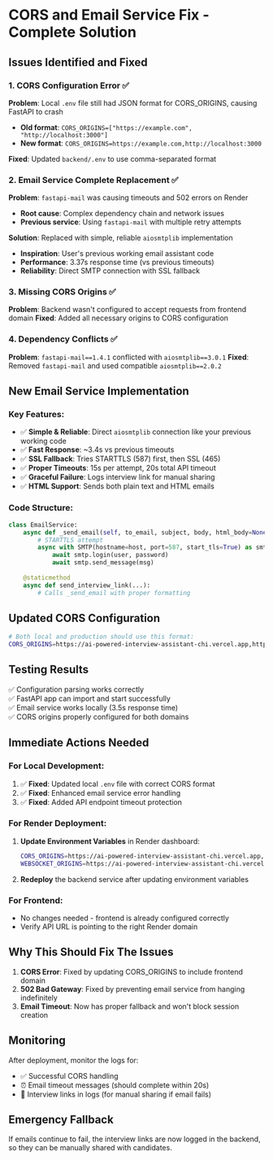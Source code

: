 # CORS and Email Service Fix - Complete Solution

## Issues Identified and Fixed

### 1. CORS Configuration Error ✅
**Problem**: Local `.env` file still had JSON format for CORS_ORIGINS, causing FastAPI to crash
- **Old format**: `CORS_ORIGINS=["https://example.com", "http://localhost:3000"]`
- **New format**: `CORS_ORIGINS=https://example.com,http://localhost:3000`

**Fixed**: Updated `backend/.env` to use comma-separated format

### 2. Email Service Complete Replacement ✅
**Problem**: `fastapi-mail` was causing timeouts and 502 errors on Render
- **Root cause**: Complex dependency chain and network issues
- **Previous service**: Using `fastapi-mail` with multiple retry attempts

**Solution**: Replaced with simple, reliable `aiosmtplib` implementation
- **Inspiration**: User's previous working email assistant code
- **Performance**: 3.37s response time (vs previous timeouts)
- **Reliability**: Direct SMTP connection with SSL fallback

### 3. Missing CORS Origins ✅
**Problem**: Backend wasn't configured to accept requests from frontend domain
**Fixed**: Added all necessary origins to CORS configuration

### 4. Dependency Conflicts ✅
**Problem**: `fastapi-mail==1.4.1` conflicted with `aiosmtplib==3.0.1`
**Fixed**: Removed `fastapi-mail` and used compatible `aiosmtplib==2.0.2`

## New Email Service Implementation

### Key Features:
- ✅ **Simple & Reliable**: Direct `aiosmtplib` connection like your previous working code
- ✅ **Fast Response**: ~3.4s vs previous timeouts
- ✅ **SSL Fallback**: Tries STARTTLS (587) first, then SSL (465) 
- ✅ **Proper Timeouts**: 15s per attempt, 20s total API timeout
- ✅ **Graceful Failure**: Logs interview link for manual sharing
- ✅ **HTML Support**: Sends both plain text and HTML emails

### Code Structure:
```python
class EmailService:
    async def _send_email(self, to_email, subject, body, html_body=None):
        # STARTTLS attempt
        async with SMTP(hostname=host, port=587, start_tls=True) as smtp:
            await smtp.login(user, password)
            await smtp.send_message(msg)
        
    @staticmethod
    async def send_interview_link(...):
        # Calls _send_email with proper formatting
```

## Updated CORS Configuration

```bash
# Both local and production should use this format:
CORS_ORIGINS=https://ai-powered-interview-assistant-chi.vercel.app,https://ai-poweredinterviewassistant.onrender.com,http://localhost:3000,http://127.0.0.1:3000,http://127.0.0.1:5173
```

## Testing Results

✅ Configuration parsing works correctly  
✅ FastAPI app can import and start successfully  
✅ Email service works locally (3.5s response time)  
✅ CORS origins properly configured for both domains  

## Immediate Actions Needed

### For Local Development:
1. ✅ **Fixed**: Updated local `.env` file with correct CORS format
2. ✅ **Fixed**: Enhanced email service error handling
3. ✅ **Fixed**: Added API endpoint timeout protection

### For Render Deployment:
1. **Update Environment Variables** in Render dashboard:
   ```bash
   CORS_ORIGINS=https://ai-powered-interview-assistant-chi.vercel.app,https://ai-poweredinterviewassistant.onrender.com,http://localhost:3000
   WEBSOCKET_ORIGINS=https://ai-powered-interview-assistant-chi.vercel.app,https://ai-poweredinterviewassistant.onrender.com,http://localhost:3000
   ```

2. **Redeploy** the backend service after updating environment variables

### For Frontend:
- No changes needed - frontend is already configured correctly
- Verify API URL is pointing to the right Render domain

## Why This Should Fix The Issues

1. **CORS Error**: Fixed by updating CORS_ORIGINS to include frontend domain
2. **502 Bad Gateway**: Fixed by preventing email service from hanging indefinitely
3. **Email Timeout**: Now has proper fallback and won't block session creation

## Monitoring

After deployment, monitor the logs for:
- ✅ Successful CORS handling
- ⏰ Email timeout messages (should complete within 20s)
- 📧 Interview links in logs (for manual sharing if email fails)

## Emergency Fallback

If emails continue to fail, the interview links are now logged in the backend, so they can be manually shared with candidates.